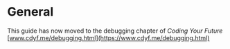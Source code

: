 # General


This guide has now moved to the debugging chapter of *Coding Your Future* [www.cdyf.me/debugging.html](https://www.cdyf.me/debugging.html)

